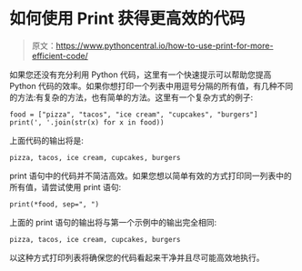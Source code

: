 # 如何使用 Print 获得更高效的代码

> 原文：<https://www.pythoncentral.io/how-to-use-print-for-more-efficient-code/>

如果您还没有充分利用 Python 代码，这里有一个快速提示可以帮助您提高 Python 代码的效率。如果你想打印一个列表中用逗号分隔的所有值，有几种不同的方法:有复杂的方法，也有简单的方法。这里有一个复杂方式的例子:

```
food = ["pizza", "tacos", "ice cream", "cupcakes", "burgers"]
print(', '.join(str(x) for x in food))
```

上面代码的输出将是:

```
pizza, tacos, ice cream, cupcakes, burgers
```

print 语句中的代码并不简洁高效。如果您想以简单有效的方式打印同一列表中的所有值，请尝试使用 print 语句:

```
print(*food, sep=", ")
```

上面的 print 语句的输出将与第一个示例中的输出完全相同:

```
pizza, tacos, ice cream, cupcakes, burgers
```

以这种方式打印列表将确保您的代码看起来干净并且尽可能高效地执行。
